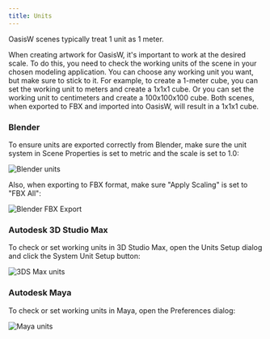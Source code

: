 ```yaml
---
title: Units
---
```


OasisW scenes typically treat 1 unit as 1 meter.

When creating artwork for OasisW, it's important to work at the desired scale. To do this, you need to check the working units of the scene in your chosen modeling application. You can choose any working unit you want, but make sure to stick to it. For example, to create a 1-meter cube, you can set the working unit to meters and create a 1x1x1 cube. Or you can set the working unit to centimeters and create a 100x100x100 cube. Both scenes, when exported to FBX and imported into OasisW, will result in a 1x1x1 cube.

### Blender

To ensure units are exported correctly from Blender, make sure the unit system in Scene Properties is set to metric and the scale is set to 1.0:

![Blender units](/img/user-manual/assets/models/units/blender-units.png)

Also, when exporting to FBX format, make sure "Apply Scaling" is set to "FBX All":

![Blender FBX Export](/img/user-manual/assets/models/units/blender-fbx-export.png)

### Autodesk 3D Studio Max

To check or set working units in 3D Studio Max, open the Units Setup dialog and click the System Unit Setup button:

![3DS Max units](/img/user-manual/assets/models/units/max-units.png)

### Autodesk Maya

To check or set working units in Maya, open the Preferences dialog:

![Maya units](/img/user-manual/assets/models/units/maya-units.png)
